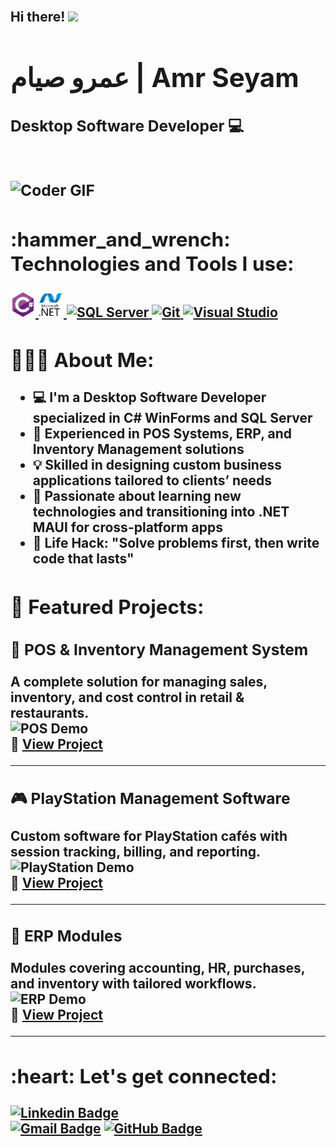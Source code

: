 <h2 align="left">
 <abc>
  <br>Hi there! <img src="https://user-images.githubusercontent.com/42378118/110234147-e3259600-7f4e-11eb-95be-0c4047144dea.gif" width="30"><br>
  <h1 align = "left"> عمرو صيام | Amr Seyam</h1>
   <h3> Desktop Software Developer 💻<h3>
  <br>
    <img src="https://media.giphy.com/media/SWoSkN6DxTszqIKEqv/giphy.gif" alt="Coder GIF" width="500">
 </abc>
</h2> 

<h2 align="left">:hammer_and_wrench: Technologies and Tools I use:</h2>
<p align="left">
    <a href="https://learn.microsoft.com/en-us/dotnet/csharp/" target="_blank"> <img src="https://raw.githubusercontent.com/devicons/devicon/master/icons/csharp/csharp-original.svg" alt="C#" width="40" height="40"/> </a>
    <a href="https://dotnet.microsoft.com/" target="_blank"> <img src="https://raw.githubusercontent.com/devicons/devicon/master/icons/dot-net/dot-net-original-wordmark.svg" alt=".NET" width="40" height="40"/> </a>
    <a href="https://www.microsoft.com/en-us/sql-server" target="_blank"> <img src="https://www.svgrepo.com/show/303229/microsoft-sql-server-logo.svg" alt="SQL Server" width="40" height="40"/> </a>
    <a href="https://git-scm.com/" target="_blank"> <img src="https://www.vectorlogo.zone/logos/git-scm/git-scm-icon.svg" alt="Git" width="40" height="40"/> </a>
    <a href="https://visualstudio.microsoft.com/" target="_blank"> <img src="https://visualstudio.microsoft.com/wp-content/uploads/2021/10/Product-Icon.svg" alt="Visual Studio" width="40" height="40"/> </a>
</p>

<h2 align="left">👨🏻‍💻 About Me:</h2>

- :computer: I'm a **Desktop Software Developer** specialized in **C# WinForms** and **SQL Server**  
- :office: Experienced in **POS Systems, ERP, and Inventory Management** solutions  
- :bulb: Skilled in designing **custom business applications** tailored to clients’ needs  
- :rocket: Passionate about learning new technologies and transitioning into **.NET MAUI** for cross-platform apps  
- :dart: Life Hack: "Solve problems first, then write code that lasts"  

<h2 align="left">🚀 Featured Projects:</h2>

### 📌 POS & Inventory Management System  
A complete solution for managing sales, inventory, and cost control in retail & restaurants.  
![POS Demo](https://via.placeholder.com/600x300?text=POS+System+Demo)  
🔗 [View Project](https://github.com/ASControlDevelopment/POS-System)

---

### 🎮 PlayStation Management Software  
Custom software for PlayStation cafés with session tracking, billing, and reporting.  
![PlayStation Demo](https://via.placeholder.com/600x300?text=PlayStation+Manager+Demo)  
🔗 [View Project](https://github.com/ASControlDevelopment/PlayStation-Manager)

---

### 🏢 ERP Modules  
Modules covering accounting, HR, purchases, and inventory with tailored workflows.  
![ERP Demo](https://via.placeholder.com/600x300?text=ERP+Modules+Demo)  
🔗 [View Project](https://github.com/ASControlDevelopment/ERP-Modules)

---

<h2 align="left">:heart: Let's get connected:</h2>

[![Linkedin Badge](https://img.shields.io/badge/-Amr_Seyam-blue?style=flat-square&logo=Linkedin&logoColor=white&link=https://www.linkedin.com/in/amr-seyam-development-780777379/)](https://www.linkedin.com/in/amr-seyam-development-780777379/)  
[![Gmail Badge](https://img.shields.io/badge/-seyamvoar@gmail.com-D14836?style=flat-square&logo=gmail&logoColor=white&link=mailto:seyamvoar@gmail.com)](mailto:seyamvoar@gmail.com)
[![GitHub Badge](https://img.shields.io/badge/-ASControl--Development-black?style=flat-square&logo=github&logoColor=white&link=https://github.com/ASControlDevelopment)](https://github.com/ASControlDevelopment)

